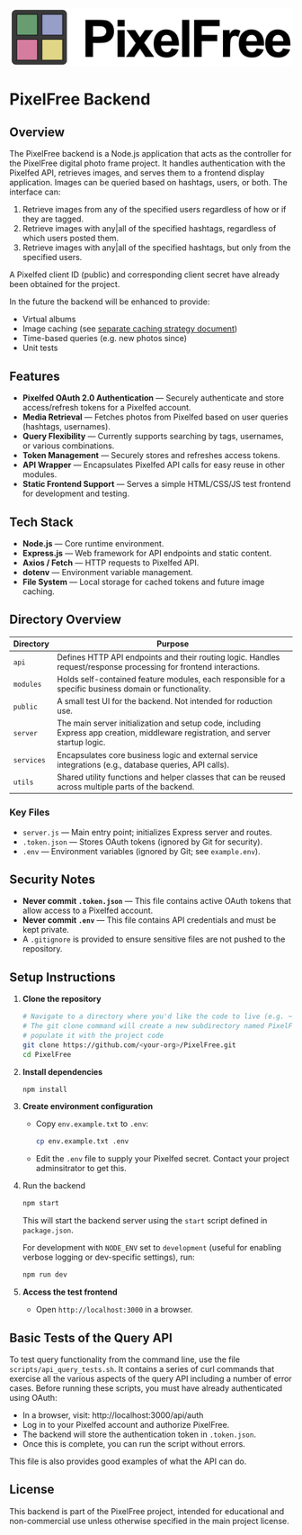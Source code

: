 ![PixelFree Dark](../doc/images/PixelFreeDark.png)

# PixelFree Backend

## Overview
The PixelFree backend is a Node.js application that acts as the controller for the PixelFree digital photo frame project. It handles authentication with the Pixelfed API, retrieves images, and serves them to a frontend display application. Images can be queried based on hashtags, users, or both. The interface can:

1. Retrieve images from any of the specified users regardless of how or if they are tagged.
2. Retrieve images with any|all of the specified hashtags, regardless of which users posted them.
3. Retrieve images with any|all of the specified hashtags, but only from the specified users.

A Pixelfed client ID (public) and corresponding client secret have already been obtained for the project.

In the future the backend will be enhanced to provide:

* Virtual albums
* Image caching (see [separate caching strategy document](Caching.md))
* Time-based queries (e.g. new photos since)
* Unit tests


## Features
- **Pixelfed OAuth 2.0 Authentication** — Securely authenticate and store access/refresh tokens for a Pixelfed account.
- **Media Retrieval** — Fetches photos from Pixelfed based on user queries (hashtags, usernames).
- **Query Flexibility** — Currently supports searching by tags, usernames, or various combinations.
- **Token Management** — Securely stores and refreshes access tokens.
- **API Wrapper** — Encapsulates Pixelfed API calls for easy reuse in other modules.
- **Static Frontend Support** — Serves a simple HTML/CSS/JS test frontend for development and testing.

## Tech Stack
- **Node.js** — Core runtime environment.
- **Express.js** — Web framework for API endpoints and static content.
- **Axios / Fetch** — HTTP requests to Pixelfed API.
- **dotenv** — Environment variable management.
- **File System** — Local storage for cached tokens and future image caching.

## Directory Overview

| Directory  | Purpose |
|------------|---------|
| `api`    | Defines HTTP API endpoints and their routing logic. Handles request/response processing for frontend interactions. |
| `modules`| Holds self-contained feature modules, each responsible for a specific business domain or functionality. |
| `public` | A small test UI for the backend. Not intended for roduction use. |
| `server` | The main server initialization and setup code, including Express app creation, middleware registration, and server startup logic. |
| `services`| Encapsulates core business logic and external service integrations (e.g., database queries, API calls). |
| `utils`  | Shared utility functions and helper classes that can be reused across multiple parts of the backend. |

### Key Files
- `server.js` — Main entry point; initializes Express server and routes.
- `.token.json` — Stores OAuth tokens (ignored by Git for security).
- `.env` — Environment variables (ignored by Git; see `example.env`).

## Security Notes
- **Never commit `.token.json`** — This file contains active OAuth tokens that allow access to a Pixelfed account.
- **Never commit `.env`** — This file contains API credentials and must be kept private.
- A `.gitignore` is provided to ensure sensitive files are not pushed to the repository.

## Setup Instructions
1. **Clone the repository**

   ```bash
   # Navigate to a directory where you'd like the code to live (e.g. ~/Projects)
   # The git clone command will create a new subdirectory named PixelFree and
   # populate it with the project code
   git clone https://github.com/<your-org>/PixelFree.git
   cd PixelFree
   ```

2. **Install dependencies**

   ```bash
   npm install
   ```

3. **Create environment configuration**
   - Copy `env.example.txt` to `.env`:

     ```bash
     cp env.example.txt .env
     ```
   - Edit the `.env` file to supply your Pixelfed secret. Contact your project adminsitrator to get this.

4. Run the backend

    ```bash
    npm start
    ```
    This will start the backend server using the `start` script defined in `package.json`.

    For development with `NODE_ENV` set to `development` (useful for enabling verbose logging or dev-specific settings), run:

    ```bash
    npm run dev
    ```

5. **Access the test frontend**
   - Open `http://localhost:3000` in a browser.

## Basic Tests of the Query API

To test query functionality from the command line, use the file `scripts/api_query_tests.sh`. It contains a series of curl commands that exercise all the various aspects of the query API including a number of error cases. Before running these scripts, you must have already authenticated using OAuth:

   - In a browser, visit: http://localhost:3000/api/auth
   - Log in to your Pixelfed account and authorize PixelFree.
   - The backend will store the authentication token in `.token.json`.
   - Once this is complete, you can run the script without errors.

This file is also provides good examples of what the API can do.

## License
This backend is part of the PixelFree project, intended for educational and non-commercial use unless otherwise specified in the main project license.
